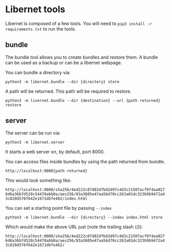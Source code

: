 # Libernet tools

Libernet is composed of a few tools.
You will need to `pip3 install -r requirements.txt` to run the tools.


## bundle

The bundle tool allows you to create bundles and restore them.
A bundle can be used as a backup or can be a libernet webpage.

You can bundle a directory via:

```python3 -m libernet.bundle --dir {directory} store```

A path will be returned. This path will be required to restore.

```python3 -m livernet.bundle --dir {destination} --url {path returned} restore```



## server

The server can be run via:

```python3 -m libernet.server```

It starts a web server on, by default, port 8000.

You can access files inside bundles by using the path returned from bundle.

```http://localhost:8000{path returned}```

This would look something like:

```http://localhost:8000/sha256/4ed222c87d82dfbd2d97c4d3c21507acf0f4aa0276d6a36b7d520c54478abb0a/aes256/83a3605e47aa56d70cc263a01dc323b9b9472a43c820d576f642e1671dbfe462/index.html```

You can set a starting point file by passing `--index`

```python3 -m libernet.bundle --dir {directory} --index index.html store```

Which would make the above URL just (note the trailing slash (/)):

```http://localhost:8000/sha256/4ed222c87d82dfbd2d97c4d3c21507acf0f4aa0276d6a36b7d520c54478abb0a/aes256/83a3605e47aa56d70cc263a01dc323b9b9472a43c820d576f642e1671dbfe462/```

